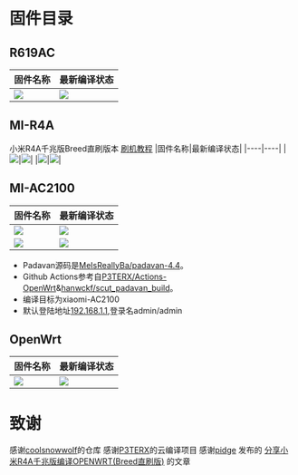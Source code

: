 
# 固件目录

## R619AC

|固件名称|最新编译状态|
|----|----|
|[![](https://img.shields.io/badge/LEDE-竞斗云固件-FFFFFF.svg)](https://github.com/chenlunTian/OpenWrt/blob/main/.github/workflows/R619AC.yml)|[![](https://github.com/chenlunTian/OpenWrt/workflows/R619AC/badge.svg)](https://github.com/chenlunTian/OpenWrt/actions/workflows/R619AC.yml)|




## MI-R4A
小米R4A千兆版Breed直刷版本
[刷机教程](./MI-R4A/MI-R4A%E5%9F%BA%E6%9C%AC%E6%95%99%E7%A8%8B/MIR4.md)
|固件名称|最新编译状态|
|----|----|
|[![](https://img.shields.io/badge/LEDE-MI_R4A固件-FFFFFF.svg)](https://github.com/chenlunTian/OpenWrt/blob/main/.github/workflows/MI-R4A.yml)|[![](https://github.com/chenlunTian/OpenWrt/workflows/MI-R4A/badge.svg)](https://github.com/chenlunTian/OpenWrt/actions/workflows/MI-R4A.yml)|
|[![](https://img.shields.io/badge/LEDE-MI_R4A_V2固件-FFFFFF.svg)](https://github.com/chenlunTian/OpenWrt/blob/main/.github/workflows/MI-R4A_V2.yml)|[![](https://github.com/chenlunTian/OpenWrt/workflows/MI-R4A_V2/badge.svg)](https://github.com/chenlunTian/OpenWrt/actions/workflows/MI-R4A_V2.yml)|

## MI-AC2100
|固件名称|最新编译状态|
|----|----|
|[![](https://img.shields.io/badge/LEDE-MI_AC2100固件-FFFFFF.svg)](https://github.com/chenlunTian/OpenWrt/blob/main/.github/workflows/MI-AC2100.yml)|[![](https://github.com/chenlunTian/OpenWrt/workflows/MI-AC2100/badge.svg)](https://github.com/chenlunTian/OpenWrt/actions/workflows/MI-AC2100.yml)|
|[![](https://img.shields.io/badge/PADAVAN-MI_AC2100固件-FFFFFF.svg)](https://github.com/chenlunTian/OpenWrt/blob/main/.github/workflows/Padavan_AC2100.yml)|[![](https://github.com/chenlunTian/OpenWrt/workflows/Padavan_AC2100/badge.svg)](https://github.com/chenlunTian/OpenWrt/actions/workflows/Padavan_AC2100.yml)|

- Padavan源码是[MeIsReallyBa/padavan-4.4](https://github.com/MeIsReallyBa/padavan-4.4)。
- Github Actions参考自[P3TERX/Actions-OpenWrt](https://github.com/P3TERX/Actions-OpenWrt)&[hanwckf/scut_padavan_build](https://github.com/hanwckf/scut_padavan_build)。
- 编译目标为xiaomi-AC2100
- 默认登陆地址[192.168.1.1](http://192.168.1.1),登录名admin/admin

## OpenWrt

|固件名称|最新编译状态|
|----|----|
|[![](https://img.shields.io/badge/LEDE-J1900软路由固件-FFFFFF.svg)](https://github.com/chenlunTian/OpenWrt/blob/main/.github/workflows/OpenWrt.yml)|[![](https://github.com/chenlunTian/OpenWrt/workflows/OpenWrt/badge.svg)](https://github.com/chenlunTian/OpenWrt/actions/workflows/OpenWrt.yml)|

# 致谢
感谢[coolsnowwolf](https://github.com/coolsnowwolf/lede)的仓库
感谢[P3TERX](https://github.com/P3TERX/Actions-OpenWrt)的云编译项目
感谢[pidge](https://www.right.com.cn/FORUM/space-uid-221258.html) 发布的 [分享小米R4A千兆版编译OPENWRT(Breed直刷版)](https://www.right.com.cn/FORUM/thread-4052254-1-1.html) 的文章
